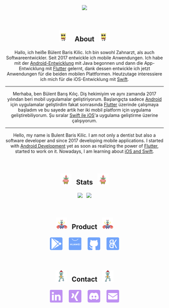 <p align="center"><img src="https://github-readme-streak-stats.herokuapp.com?user=BBarisKilic&theme=tokyonight" height = 190></p>

&nbsp;

## **<p align="center"> <img src='images/spongebob.gif' alt='Gif' height='36'> &nbsp; About &nbsp; <img src='images/spongebob.gif' alt='Gif' height='36'> </p>**

<div align="center">

Hallo, ich heiße Bülent Baris Kilic. Ich bin sowohl Zahnarzt, als auch Softwareentwickler. Seit 2017 entwickle ich mobile Anwendungen. Ich habe mit der [Android-Entwicklung](https://developer.android.com/) mit Java begonnen und dann die App-Entwicklung mit [Flutter](https://flutter.dev/) gelernt, dank dessen entwickle ich jetzt Anwendungen für die beiden mobilen Plattformen. Heutzutage interessiere ich mich für die iOS-Entwicklung mit [Swift](https://developer.apple.com/swift/).

---

Merhaba, ben Bülent Barış Kılıç. Diş hekimiyim ve aynı zamanda 2017 yılından beri mobil uygulamalar geliştiriyorum. Başlangıçta sadece [Android](https://developer.android.com/) için uygulamalar geliştirdim fakat sonrasında [Flutter](https://flutter.dev/) üzerinde çalışmaya başladım ve bu sayede artik her iki mobil platform için uygulama geliştirebiliyorum. Şu sıralar [Swift ile iOS](https://developer.apple.com/swift/)'a uygulama geliştirme üzerine çalışıyorum.

---

Hello, my name is Bulent Baris Kilic. I am not only a dentist but also a software developer and since 2017 developing mobile applications. I started with [Android Development](https://developer.android.com/) yet as soon as realizing the power of [Flutter](https://flutter.dev/), started to work on it. Nowadays, I am learning about [iOS and Swift](https://developer.apple.com/swift/).

</div>

&nbsp;

## **<p align="center"> <img src='images/patrick.gif' alt='Gif' height='36'> &nbsp; Stats &nbsp; <img src='images/patrick.gif' alt='Gif' height='36'> </p>**

<p align="center"><img src="https://github-readme-stats.vercel.app/api?username=BBarisKilic&theme=tokyonight&include_all_commits=false&show_icons=true&count_private=true&disable_animations" height = 190> &nbsp; <img src="https://github-readme-stats.vercel.app/api/top-langs/?username=BBarisKilic&theme=tokyonight&layout=compact&langs_count=8&hide=C,CMake,Makefile" height = 190></p>

&nbsp;

## **<p align="center"> <img src='images/mr_krabs.gif' alt='Gif' height='36'> &nbsp; Product &nbsp; <img src='images/mr_krabs.gif' alt='Gif' height='36'> </p>**

[<p align="center" >  <img src='images/playstore.svg' alt='PlayStore' height='40'>](https://play.google.com/store/apps/dev?id=6196030909266635434) &nbsp; &nbsp; [<img src='images/appgallery.svg' alt='AppGallery' height='40'>](https://appgallery.huawei.com/#/app/C104396175) &nbsp; &nbsp;  [<img src='images/github.svg' alt='GitHub' height='40'>](https://github.com/BBK-Development)  &nbsp; &nbsp; [<img src='images/bbk_development.svg' alt='BBK Development' height='40'>](https://www.bbkdevelopment.com)</p>

&nbsp;

## **<p align="center"> <img src='images/squidward.gif' alt='Gif' height='36'> &nbsp; Contact &nbsp; <img src='images/squidward.gif' alt='Gif' height='36'> </p>**

 [<p align="center"> <img src='images/linkedin.svg' alt='LinkedIn' height='40'>](https://www.linkedin.com/in/bbariskilic) &nbsp; &nbsp; [<img src='images/xing.svg' alt='Xing' height='40'>](https://www.xing.com/profile/BulentBaris_Kilic/cv) &nbsp; &nbsp; [<img src='images/dc.svg' alt='Discord' height='40'>](https://discordapp.com/users/276698800129703936) &nbsp; &nbsp; [<img src='images/mail.svg' alt='Mail' height='40'>](mailto:bulent.baris@bbkdevelopment.com)</p>